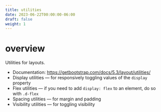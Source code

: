 ```yaml
---
title: utilities
date: 2023-06-22T00:00:00-06:00
draft: false
weight: 1
---
```


# overview
Utilities for layouts.
- Documentation: https://getbootstrap.com/docs/5.3/layout/utilities/
- Display utilities — for responsively toggling values of the `display` property
- Flex utilities — if you need to add `display: flex` to an element, do so with `.d-flex`
- Spacing utilities — for margin and padding
- Visibility utilities — for toggling visibility
